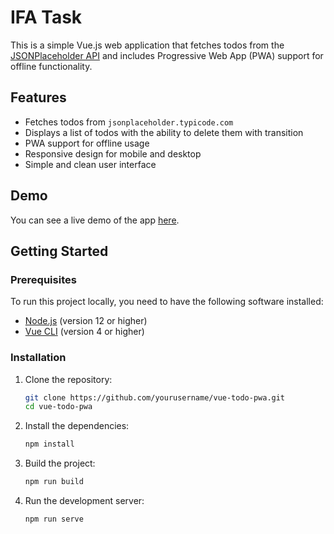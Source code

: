 # IFA Task

This is a simple Vue.js web application that fetches todos from the [JSONPlaceholder API](https://jsonplaceholder.typicode.com/todos) and includes Progressive Web App (PWA) support for offline functionality.

## Features

- Fetches todos from `jsonplaceholder.typicode.com`
- Displays a list of todos with the ability to delete them with transition
- PWA support for offline usage
- Responsive design for mobile and desktop
- Simple and clean user interface

## Demo

You can see a live demo of the app [here](https://ifa-task.vercel.app/).

## Getting Started

### Prerequisites

To run this project locally, you need to have the following software installed:

- [Node.js](https://nodejs.org/) (version 12 or higher)
- [Vue CLI](https://cli.vuejs.org/) (version 4 or higher)

### Installation

1. Clone the repository:

   ```bash
   git clone https://github.com/yourusername/vue-todo-pwa.git
   cd vue-todo-pwa
   ```
   
2. Install the dependencies:
    ```bash
    npm install
    ```

4. Build the project:
    ```bash
    npm run build
    ```

3. Run the development server:
    ```bash
    npm run serve
    ```

